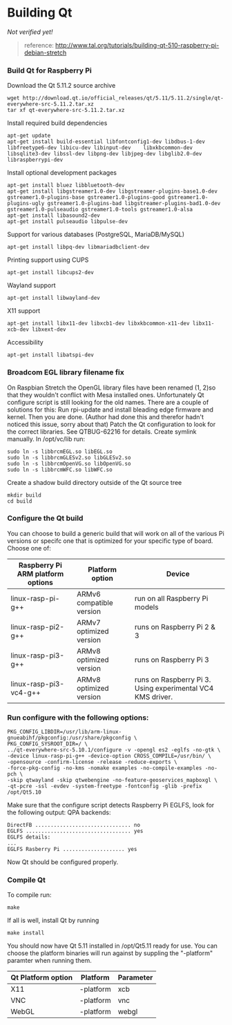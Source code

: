 # Building Qt   
 _Not verified yet!_

>reference: http://www.tal.org/tutorials/building-qt-510-raspberry-pi-debian-stretch
### Build Qt for Raspberry Pi
Download the Qt 5.11.2 source archive

    wget http://download.qt.io/official_releases/qt/5.11/5.11.2/single/qt-everywhere-src-5.11.2.tar.xz
    tar xf qt-everywhere-src-5.11.2.tar.xz

Install required build dependencies

    apt-get update
    apt-get install build-essential libfontconfig1-dev libdbus-1-dev libfreetype6-dev libicu-dev libinput-dev    libxkbcommon-dev libsqlite3-dev libssl-dev libpng-dev libjpeg-dev libglib2.0-dev libraspberrypi-dev
    
Install optional development packages

    apt-get install bluez libbluetooth-dev
    apt-get install libgstreamer1.0-dev libgstreamer-plugins-base1.0-dev gstreamer1.0-plugins-base gstreamer1.0-plugins-good gstreamer1.0-plugins-ugly gstreamer1.0-plugins-bad libgstreamer-plugins-bad1.0-dev gstreamer1.0-pulseaudio gstreamer1.0-tools gstreamer1.0-alsa
    apt-get install libasound2-dev
    apt-get install pulseaudio libpulse-dev

Support for various databases (PostgreSQL, MariaDB/MySQL) 	

    apt-get install libpq-dev libmariadbclient-dev
    
Printing support using CUPS

    apt-get install libcups2-dev
    
Wayland support

    apt-get install libwayland-dev
    
X11 support

    apt-get install libx11-dev libxcb1-dev libxkbcommon-x11-dev libx11-xcb-dev libxext-dev
    
Accessibility 	

    apt-get install libatspi-dev

### Broadcom EGL library filename fix
On Raspbian Stretch the OpenGL library files have been renamed (1, 2)so that they wouldn't conflict with Mesa installed ones. Unfortunately Qt configure script is still looking for the old names. There are a couple of solutions for this:
Run rpi-update and install bleading edge firmware and kernel. Then you are done. (Author had done this and therefor hadn't noticed this issue, sorry about that)
Patch the Qt configuration to look for the correct libraries. See QTBUG-62216 for details.
Create symlink manually.
In /opt/vc/lib run:

    sudo ln -s libbrcmEGL.so libEGL.so
    sudo ln -s libbrcmGLESv2.so libGLESv2.so
    sudo ln -s libbrcmOpenVG.so libOpenVG.so
    sudo ln -s libbrcmWFC.so libWFC.so

Create a shadow build directory outside of the Qt source tree

    mkdir build
    cd build

### Configure the Qt build
You can choose to build a generic build that will work on all of the various Pi versions or specifc one that is optimized for your specific type of board. Choose one of:

Raspberry Pi ARM platform options | Platform option 	| Device
--- | --- | ---  
linux-rasp-pi-g++ 	| ARMv6 compatible version| run on all Raspberry Pi models
linux-rasp-pi2-g++ 	| ARMv7 optimized version | runs on Raspberry Pi 2 & 3
linux-rasp-pi3-g++ 	| ARMv8 optimized version | runs on Raspberry Pi 3
linux-rasp-pi3-vc4-g++ 	| ARMv8 optimized version | runs on Raspberry Pi 3. Using experimental VC4 KMS driver.


### Run configure with the following options:

    PKG_CONFIG_LIBDIR=/usr/lib/arm-linux-gnueabihf/pkgconfig:/usr/share/pkgconfig \
    PKG_CONFIG_SYSROOT_DIR=/ \
    ../qt-everywhere-src-5.10.1/configure -v -opengl es2 -eglfs -no-gtk \
    -device linux-rasp-pi-g++ -device-option CROSS_COMPILE=/usr/bin/ \
    -opensource -confirm-license -release -reduce-exports \
    -force-pkg-config -no-kms -nomake examples -no-compile-examples -no-pch \
    -skip qtwayland -skip qtwebengine -no-feature-geoservices_mapboxgl \
    -qt-pcre -ssl -evdev -system-freetype -fontconfig -glib -prefix /opt/Qt5.10
    
Make sure that the configure script detects Raspberry Pi EGLFS, look for the following output:
QPA backends:

    DirectFB ............................... no
    EGLFS .................................. yes
    EGLFS details:
    ...
    EGLFS Rasberry Pi .................... yes
Now Qt should be configured properly.

### Compile Qt
To compile run:

    make

If all is well, install Qt by running

    make install

You should now have Qt 5.11 installed in /opt/Qt5.11 ready for use.  You can choose the platform binaries will run against by suppling the "-platform" paramter when running them.

Qt Platform option | Platform 	| Parameter
--- | --- | ---  
X11 	| -platform | xcb
VNC 	| -platform | vnc
WebGL 	| -platform | webgl


